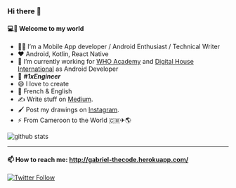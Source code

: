 ### Hi there 👋


#### 💻💫 Welcome to my world

- 👨‍💻 I’m a Mobile App developer / Android Enthusiast / Technical Writer
- ❤️ Android, Kotlin, React Native
- 🔭 I’m currently working for [WHO Academy](https://github.com/who-academy) and [Digital House International](https://digitalhouse-int.com/) as Android Developer
- 👯 ***#1xEngineer***
- 😄 I love to create
- 💬 French & English
- ✍️ Write stuff on [Medium](https://medium.com/@gabriel_theCode). 
- 🖌️ Post my drawings on [Instagram](https://www.instagram.com/pencil_mood).
- ⚡ From Cameroon to the World 🇨🇲✈🌎

![github stats](https://github-readme-stats.vercel.app/api?username=gabriel-thecode&show_icons=true)

---

#### 📫 How to reach me: http://gabriel-thecode.herokuapp.com/

[![Twitter Follow](https://img.shields.io/twitter/follow/gabriel_theCode.svg?style=social)](https://twitter.com/gabriel_theCode)
